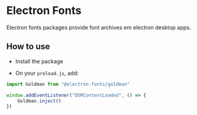 # Electron Fonts

Electron fonts packages provide font archives em electron desktop apps.

## How to use

* Install the package

* On your `preload.js`, add:

```ts
import Goldman from "@electron-fonts/goldman"

window.addEventListener("DOMContentLoaded", () => {
    Goldman.inject()
})
```